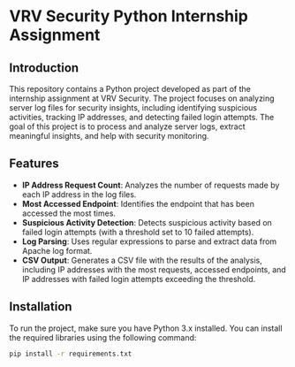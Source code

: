 # VRV Security Python Internship Assignment

## Introduction

This repository contains a Python project developed as part of the internship assignment at VRV Security. The project focuses on analyzing server log files for security insights, including identifying suspicious activities, tracking IP addresses, and detecting failed login attempts. The goal of this project is to process and analyze server logs, extract meaningful insights, and help with security monitoring.

## Features

- **IP Address Request Count**: Analyzes the number of requests made by each IP address in the log files.
- **Most Accessed Endpoint**: Identifies the endpoint that has been accessed the most times.
- **Suspicious Activity Detection**: Detects suspicious activity based on failed login attempts (with a threshold set to 10 failed attempts).
- **Log Parsing**: Uses regular expressions to parse and extract data from Apache log format.
- **CSV Output**: Generates a CSV file with the results of the analysis, including IP addresses with the most requests, accessed endpoints, and IP addresses with failed login attempts exceeding the threshold.

## Installation

To run the project, make sure you have Python 3.x installed. You can install the required libraries using the following command:

```bash
pip install -r requirements.txt
